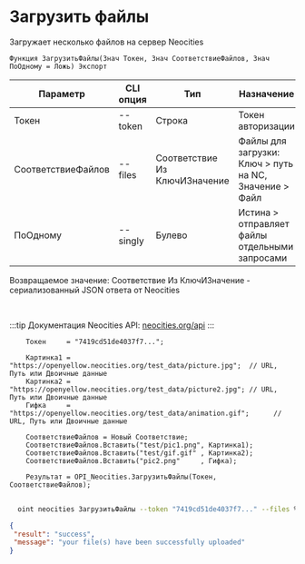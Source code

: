 ﻿---
sidebar_position: 2
---

# Загрузить файлы
 Загружает несколько файлов на сервер Neocities



`Функция ЗагрузитьФайлы(Знач Токен, Знач СоответствиеФайлов, Знач ПоОдному = Ложь) Экспорт`

  | Параметр | CLI опция | Тип | Назначение |
  |-|-|-|-|
  | Токен | --token | Строка | Токен авторизации |
  | СоответствиеФайлов | --files | Соответствие Из КлючИЗначение | Файлы для загрузки: Ключ > путь на NC, Значение > Файл |
  | ПоОдному | --singly | Булево | Истина > отправляет файлы отдельными запросами |

  
  Возвращаемое значение:   Соответствие Из КлючИЗначение - сериализованный JSON ответа от Neocities

<br/>

:::tip
Документация Neocities API: [neocities.org/api](https://neocities.org/api)
:::
<br/>


```bsl title="Пример кода"
    Токен     = "7419cd51de4037f7...";

    Картинка1 = "https://openyellow.neocities.org/test_data/picture.jpg";  // URL, Путь или Двоичные данные
    Картинка2 = "https://openyellow.neocities.org/test_data/picture2.jpg"; // URL, Путь или Двоичные данные
    Гифка     = "https://openyellow.neocities.org/test_data/animation.gif";      // URL, Путь или Двоичные данные

    СоответствиеФайлов = Новый Соответствие;
    СоответствиеФайлов.Вставить("test/pic1.png", Картинка1);
    СоответствиеФайлов.Вставить("test/gif.gif" , Картинка2);
    СоответствиеФайлов.Вставить("pic2.png"     , Гифка);

    Результат = OPI_Neocities.ЗагрузитьФайлы(Токен, СоответствиеФайлов);
```



```sh title="Пример команды CLI"
    
  oint neocities ЗагрузитьФайлы --token "7419cd51de4037f7..." --files %files% --singly %singly%

```

```json title="Результат"
{
 "result": "success",
 "message": "your file(s) have been successfully uploaded"
}
```
